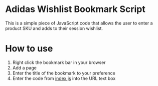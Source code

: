 # Adidas Wishlist Bookmark Script
This is a simple piece of JavaScript code that allows the user to enter a product SKU and adds to their session wishlist.

# How to use
1. Right click the bookmark bar in your browser
2. Add a page
3. Enter the title of the bookmark to your preference
4. Enter the code from [index.js](index.js) into the URL text box
